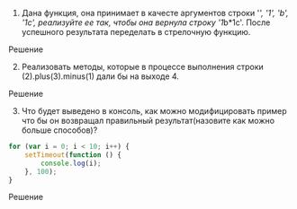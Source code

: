 1. Дана функция, она принимает в качесте аргументов строки '*', '1', 'b', '1c', реализуйте ее так, чтобы она вернула строку '1*b*1c'. После успешного результата переделать в стрелочную функцию.

Решение

2. Реализовать методы, которые в процессе выполнения строки (2).plus(3).minus(1) дали бы на выходе 4.

Решение

3. Что будет выведено в консоль, как можно модифицировать пример что бы он возвращал правильный результат(назовите как можно больше способов)?

```js
for (var i = 0; i < 10; i++) {
	setTimeout(function () {
		console.log(i);
	}, 100);
}
```

Решение
